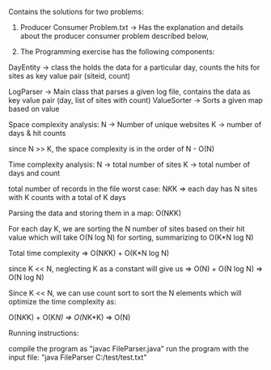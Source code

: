Contains the solutions for two problems:

1) Producer Consumer Problem.txt -> Has the explanation and details about the producer consumer problem described below,

2) The Programming exercise has the following components:

DayEntity -> class the holds the data for a particular day, counts the hits for sites as key value pair (siteid, count)
			 
LogParser -> Main class that parses a given log file, contains the data as key value pair (day, list of sites with count)
ValueSorter -> Sorts a given map based on value 

Space complexity analysis:
N -> Number of unique websites
K -> number of days & hit counts

since N >> K, the space complexity is in the order of N - O(N)

Time complexity analysis:
N -> total number of sites 
K -> total number of days and count

total number of records in the file worst case: N*K*K => each day has N sites with K counts with a total of K days 

Parsing the data and storing them in a map: O(N*K*K)

For each day K, we are sorting the N number of sites based on their hit value which will take O(N log N) for sorting, summarizing to O(K*N log N) 

Total time complexity => O(N*K*K) + O(K*N log N) 

since K << N, neglecting K as a constant will give us => O(N) + O(N log N) => O(N log N) 

Since K << N, we can use count sort to sort the N elements which will optimize the time complexity as:

O(N*K*K) + O(K*N) => O(N*K*K) => O(N) 


Running instructions:

compile the program as "javac FileParser.java"
run the program with the input file: "java FileParser C:/test/test.txt"


